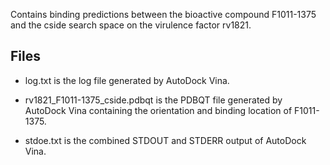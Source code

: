 Contains binding predictions between the bioactive compound F1011-1375 and the cside search space on the virulence factor rv1821.

## Files

- log.txt is the log file generated by AutoDock Vina.

- rv1821_F1011-1375_cside.pdbqt is the PDBQT file generated by AutoDock Vina containing the orientation and binding location of F1011-1375.

- stdoe.txt is the combined STDOUT and STDERR output of AutoDock Vina.

